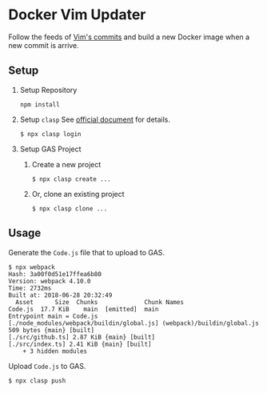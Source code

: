 Docker Vim Updater
==================

Follow the feeds of [Vim's commits](https://github.com/vim/vim) and build a new Docker image when a new commit is arrive.

Setup
-----

1.  Setup Repository

    ```
    npm install
    ```

2.  Setup `clasp`
    See [official document](https://developers.google.com/apps-script/guides/clasp) for details.

    ```
    $ npx clasp login
    ```

3.  Setup GAS Project

    1.  Create a new project

        ```
        $ npx clasp create ...
        ```

    2.  Or, clone an existing project

        ```
        $ npx clasp clone ...
        ```

Usage
-----

Generate the `Code.js` file that to upload to GAS.

```
$ npx webpack
Hash: 3a00f0d51e17ffea6b80
Version: webpack 4.10.0
Time: 2732ms
Built at: 2018-06-28 20:32:49
  Asset      Size  Chunks             Chunk Names
Code.js  17.7 KiB    main  [emitted]  main
Entrypoint main = Code.js
[./node_modules/webpack/buildin/global.js] (webpack)/buildin/global.js 509 bytes {main} [built]
[./src/github.ts] 2.87 KiB {main} [built]
[./src/index.ts] 2.41 KiB {main} [built]
    + 3 hidden modules
```

Upload `Code.js` to GAS.

```
$ npx clasp push
```
